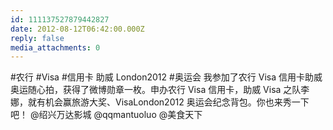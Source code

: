```yaml
---
id: 111137527879442827
date: 2012-08-12T06:42:00.000Z
reply: false
media_attachments: 0
---
```


#农行 #Visa #信用卡 助威 London2012 #奥运会 我参加了农行 Visa 信用卡助威奥运随心拍，获得了微博勋章一枚。申办农行 Visa 信用卡，助威 Visa 之队李娜，就有机会赢旅游大奖、VisaLondon2012 奥运会纪念背包。你也来秀一下吧！ @绍兴万达影城 @qqmantuoluo @美食天下 ​​​​

